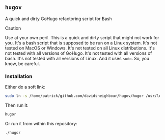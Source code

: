 ## `hugov`

A quick and dirty GoHugo refactoring script for Bash

> [!CAUTION]
> Use at your own peril. This is a quick and dirty script that might not work for you. It's a bash script that is supposed to be run on a Linux system. It's not tested on MacOS or Windows. It's not tested on all Linux distributions. It's not tested with all versions of GoHugo. It's not tested with all versions of bash. It's not tested with all versions of Linux. And it uses `sudo`. So, you know, be careful.

### Installation

Either do a soft link:

```bash
sudo ln -s /home/patrick/github.com/davidsneighbour/hugov/hugor /usr/local/bin/
```

Then run it:

```bash
hugor
```

Or run it from within this repository:

```bash
./hugor
```
